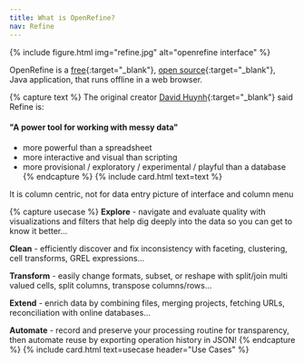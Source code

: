 ```yaml
---
title: What is OpenRefine?
nav: Refine
---
```


{% include figure.html img="refine.jpg" alt="openrefine interface" %}

OpenRefine is a [free](https://www.gnu.org/philosophy/free-sw.en.html){:target="_blank"}, [open source](https://github.com/OpenRefine/OpenRefine){:target="_blank"}, Java application, that runs offline in a web browser. 

{% capture text %}
The original creator [David Huynh](http://web.archive.org/web/20141021040915/http://davidhuynh.net/spaces/nicar2011/tutorial.pdf){:target="_blank"} said Refine is:

#### "A power tool for working with messy data"

- more powerful than a spreadsheet
- more interactive and visual than scripting
- more provisional / exploratory / experimental / playful than a database
{% endcapture %}
{% include card.html text=text %}

It is column centric, not for data entry
picture of interface and column menu

{% capture usecase %}
**Explore** - navigate and evaluate quality with visualizations and filters that help dig deeply into the data so you can get to know it better...

**Clean** - efficiently discover and fix inconsistency with faceting, clustering, cell transforms, GREL expressions...

**Transform** - easily change formats, subset, or reshape with split/join multi valued cells, split columns, transpose columns/rows...

**Extend** - enrich data by combining files, merging projects, fetching URLs, reconciliation with online databases...

**Automate** - record and preserve your processing routine for transparency, then automate reuse by exporting operation history in JSON!
{% endcapture %}
{% include card.html text=usecase header="Use Cases" %}

